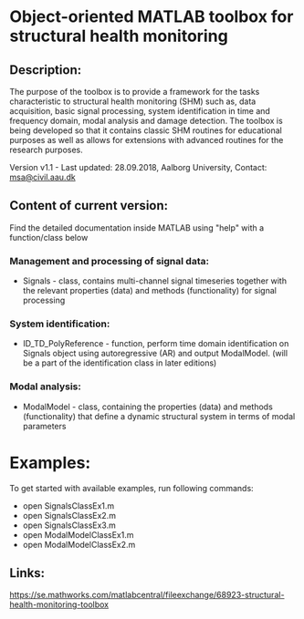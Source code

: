 # Object-oriented MATLAB toolbox for structural health monitoring
## Description:
The purpose of the toolbox is to provide a framework for the tasks characteristic to structural health monitoring (SHM) such as, data acquisition, basic signal processing, system identification in time and frequency domain, modal analysis and damage detection. The toolbox is being developed so that it contains classic SHM routines for educational purposes as well as allows for extensions with advanced routines for the research purposes.

Version v1.1 - Last updated: 28.09.2018, Aalborg University, Contact: msa@civil.aau.dk 
    
## Content of current version:
Find the detailed documentation inside MATLAB using "help" with a function/class below
  
### Management and processing of signal data: 
* Signals - class, contains multi-channel signal timeseries together with the
            relevant properties (data) and methods (functionality) for signal
            processing
 
### System identification:
* ID_TD_PolyReference - function, perform time domain identification on 
                          Signals object using autoregressive (AR) and output
                          ModalModel. (will be a part of the identification
                          class in later editions) 
 
### Modal analysis:
* ModalModel - class, containing the properties (data) and methods
                (functionality) that define a dynamic structural system in 
                terms of modal parameters
 
# Examples:
To get started with available examples, run following commands:
* open SignalsClassEx1.m
* open SignalsClassEx2.m
* open SignalsClassEx3.m
* open ModalModelClassEx1.m
* open ModalModelClassEx2.m
 
## Links:
https://se.mathworks.com/matlabcentral/fileexchange/68923-structural-health-monitoring-toolbox

